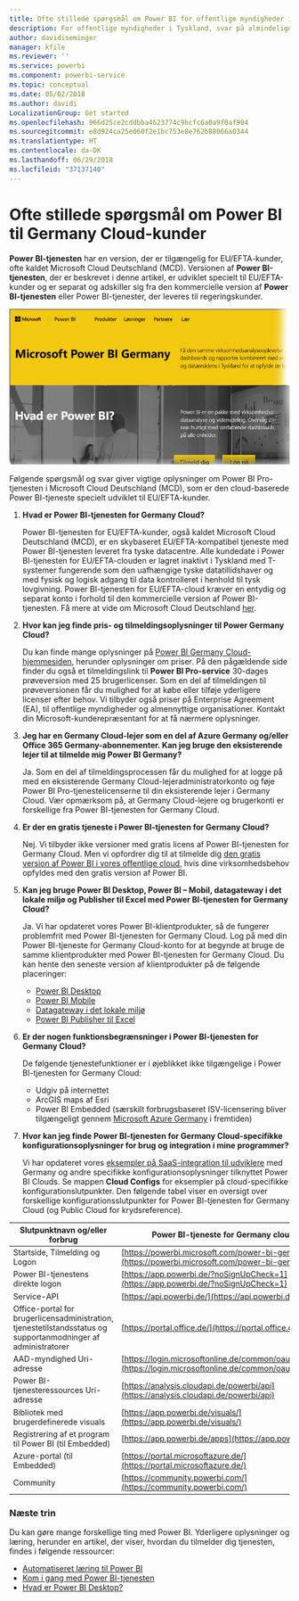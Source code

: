 ```yaml
---
title: Ofte stillede spørgsmål om Power BI for offentlige myndigheder i Tyskland
description: For offentlige myndigheder i Tyskland, svar på almindelige spørgsmål til Power BI-tjenesten for tyske offentlige myndigheder
author: davidiseminger
manager: kfile
ms.reviewer: ''
ms.service: powerbi
ms.component: powerbi-service
ms.topic: conceptual
ms.date: 05/02/2018
ms.author: davidi
LocalizationGroup: Get started
ms.openlocfilehash: 966d25ce2cddbba4623774c9bcfc6a0a9f0af904
ms.sourcegitcommit: e8d924ca25e060f2e1bc753e8e762b88066a0344
ms.translationtype: HT
ms.contentlocale: da-DK
ms.lasthandoff: 06/29/2018
ms.locfileid: "37137140"
---
```

# <a name="frequently-asked-questions-for-power-bi-for-germany-cloud-customers"></a>Ofte stillede spørgsmål om Power BI til Germany Cloud-kunder
**Power BI-tjenesten** har en version, der er tilgængelig for EU/EFTA-kunder, ofte kaldet Microsoft Cloud Deutschland (MCD). Versionen af **Power BI-tjenesten**, der er beskrevet i denne artikel, er udviklet specielt til EU/EFTA-kunder og er separat og adskiller sig fra den kommercielle version af **Power BI-tjenesten** eller Power BI-tjenester, der leveres til regeringskunder.

![](media/service-govde-faq/govde-faq_01.png)

Følgende spørgsmål og svar giver vigtige oplysninger om Power BI Pro-tjenesten i Microsoft Cloud Deutschland (MCD), som er den cloud-baserede Power BI-tjeneste specielt udviklet til EU/EFTA-kunder.

1. **Hvad er Power BI-tjenesten for Germany Cloud?**
   
   Power BI-tjenesten for EU/EFTA-kunder, også kaldet Microsoft Cloud Deutschland (MCD), er en skybaseret EU/EFTA-kompatibel tjeneste med Power BI-tjenesten leveret fra tyske datacentre. Alle kundedate i Power BI-tjenesten for EU/EFTA-clouden er lagret inaktivt i Tyskland med T-systemer fungerende som den uafhængige tyske datatillidshaver og med fysisk og logisk adgang til data kontrolleret i henhold til tysk lovgivning. Power BI-tjenesten for EU/EFTA-cloud kræver en entydig og separat konto i forhold til den kommercielle version af Power BI-tjenesten. Få mere at vide om Microsoft Cloud Deutschland [her](https://www.microsoft.com/trustcenter/cloudservices/nationalcloud).
2. **Hvor kan jeg finde pris- og tilmeldingsoplysninger til Power Germany Cloud?**
   
   Du kan finde mange oplysninger på [Power BI Germany Cloud-hjemmesiden](https://powerbi.microsoft.com/power-bi-germany/), herunder oplysninger om priser. På den pågældende side finder du også et tilmeldingslink til **Power BI Pro-service** 30-dages prøveversion med 25 brugerlicenser. Som en del af tilmeldingen til prøveversionen får du mulighed for at købe eller tilføje yderligere licenser efter behov. Vi tilbyder også priser på Enterprise Agreement (EA), til offentlige myndigheder og almennyttige organisationer. Kontakt din Microsoft-kunderepræsentant for at få nærmere oplysninger.
3. **Jeg har en Germany Cloud-lejer som en del af Azure Germany og/eller Office 365 Germany-abonnementer. Kan jeg bruge den eksisterende lejer til at tilmelde mig Power BI Germany?**
   
   Ja. Som en del af tilmeldingsprocessen får du mulighed for at logge på med en eksisterende Germany Cloud-lejeradministratorkonto og føje Power BI Pro-tjenestelicenserne til din eksisterende lejer i Germany Cloud. Vær opmærksom på, at Germany Cloud-lejere og brugerkonti er forskellige fra Power BI-tjenesten for Germany Cloud.
4. **Er der en gratis tjeneste i Power BI-tjenesten for Germany Cloud?**
   
   Nej. Vi tilbyder ikke versioner med gratis licens af Power BI-tjenesten for Germany Cloud. Men vi opfordrer dig til at tilmelde dig [den gratis version af Power BI i vores offentlige cloud](https://powerbi.microsoft.com/get-started/), hvis dine virksomhedsbehov opfyldes med den gratis version af Power BI.
5. **Kan jeg bruge Power BI Desktop, Power BI – Mobil, datagateway i det lokale miljø og Publisher til Excel med Power BI-tjenesten for Germany Cloud?**
   
   Ja. Vi har opdateret vores Power BI-klientprodukter, så de fungerer problemfrit med Power BI-tjenesten for Germany Cloud. Log på med din Power BI-tjeneste for Germany Cloud-konto for at begynde at bruge de samme klientprodukter med Power BI-tjenesten for Germany Cloud. Du kan hente den seneste version af klientprodukter på de følgende placeringer:
   
   * [Power BI Desktop](https://powerbi.microsoft.com/desktop/)
   * [Power BI Mobile](https://powerbi.microsoft.com/mobile/)
   * [Datagateway i det lokale miljø](https://powerbi.microsoft.com/gateway/)
   * [Power BI Publisher til Excel](https://powerbi.microsoft.com/excel-dashboard-publisher/)
6. **Er der nogen funktionsbegrænsninger i Power BI-tjenesten for Germany Cloud?**
   
   De følgende tjenestefunktioner er i øjeblikket ikke tilgængelige i Power BI-tjenesten for Germany Cloud:
   
   * Udgiv på internettet
   * ArcGIS maps af Esri
   * Power BI Embedded (særskilt forbrugsbaseret ISV-licensering bliver tilgængeligt gennem [Microsoft Azure Germany](https://azure.microsoft.com/overview/clouds/germany/) i fremtiden)
7. **Hvor kan jeg finde Power BI-tjenesten for Germany Cloud-specifikke konfigurationsoplysninger for brug og integration i mine programmer?**
   
   Vi har opdateret vores [eksempler på SaaS-integration til udviklere](https://github.com/Microsoft/PowerBI-Developer-Samples) med Germany og andre specifikke konfigurationsoplysninger tilknyttet Power BI Clouds. Se mappen **Cloud Configs** for eksempler på cloud-specifikke konfigurationslutpunkter. Den følgende tabel viser en oversigt over forskellige konfigurationsslutpunkter for Power BI-tjenesten for Germany Cloud (og Public Cloud for krydsreference).

| **Slutpunktnavn og/eller forbrug** | **Power BI-tjeneste for Germany cloud-URL** | **Tilsvarende URL i Public Cloud (for krydshenvisning)** |
| --- | --- | --- |
| Startside, Tilmelding og Logon |[https://powerbi.microsoft.com/power-bi-germany/](https://powerbi.microsoft.com/power-bi-germany/) |[https://powerbi.microsoft.com/](https://powerbi.microsoft.com/) |
| Power BI-tjenestens direkte logon |[https://app.powerbi.de/?noSignUpCheck=1](https://app.powerbi.de/?noSignUpCheck=1) |[https://app.powerbi.com/?noSignUpCheck=1](https://app.powerbi.com/?noSignUpCheck=1) |
| Service-API |[https://api.powerbi.de/](https://api.powerbi.de/) |[https://api.powerbi.com/](https://api.powerbi.com/) |
| Office-portal for brugerlicensadministration, tjenestetilstandsstatus og supportanmodninger af administratorer |[https://portal.office.de/](https://portal.office.de/) |[https://portal.office.com/](https://portal.office.com/) |
| AAD-myndighed Uri-adresse |[https://login.microsoftonline.de/common/oauth2/authorize/](https://login.microsoftonline.de/common/oauth2/authorize/) |[https://login.microsoftonline.com/common/oauth2/authorize/](https://login.microsoftonline.com/common/oauth2/authorize/) |
| Power BI-tjenesteressources Uri-adresse |[https://analysis.cloudapi.de/powerbi/api](https://analysis.cloudapi.de/powerbi/api) |[https://analysis.windows.net/powerbi/api](https://analysis.windows.net/powerbi/api) |
| Bibliotek med brugerdefinerede visuals |[https://app.powerbi.de/visuals/](https://app.powerbi.de/visuals/) |[https://app.powerbi.com/visuals/](https://app.powerbi.com/visuals/) |
| Registrering af et program til Power BI (til Embedded) |[https://app.powerbi.de/apps](https://app.powerbi.de/apps) |[https://app.powerbi.com/apps](https://app.powerbi.com/apps) |
| Azure-portal (til Embedded) |[https://portal.microsoftazure.de/](https://portal.microsoftazure.de/) |[https://portal.azure.com/](https://portal.azure.com/) |
| Community |[https://community.powerbi.com/](https://community.powerbi.com/) |[https://community.powerbi.com/](https://community.powerbi.com/) |

### <a name="next-steps"></a>Næste trin
Du kan gøre mange forskellige ting med Power BI. Yderligere oplysninger og læring, herunder en artikel, der viser, hvordan du tilmelder dig tjenesten, findes i følgende ressourcer:

* [Automatiseret læring til Power BI](guided-learning/gettingstarted.yml?tutorial-step=1)
* [Kom i gang med Power BI-tjenesten](service-get-started.md)
* [Hvad er Power BI Desktop?](desktop-what-is-desktop.md)

